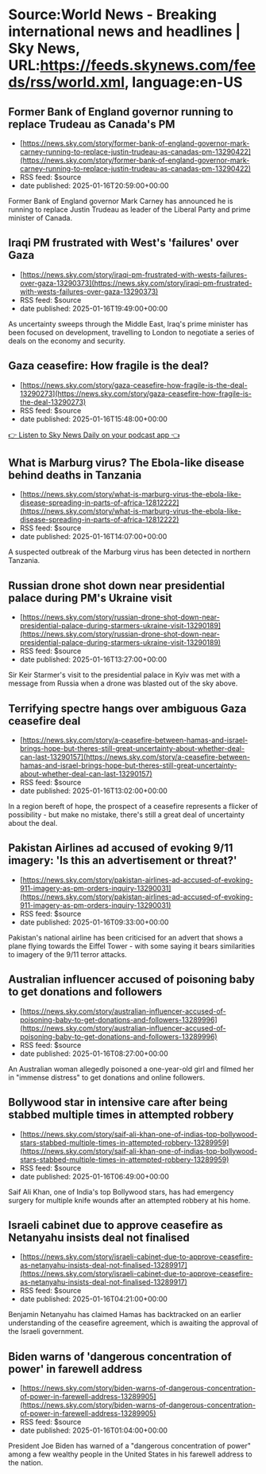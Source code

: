 # Source:World News - Breaking international news and headlines | Sky News, URL:https://feeds.skynews.com/feeds/rss/world.xml, language:en-US

## Former Bank of England governor running to replace Trudeau as Canada's PM
 - [https://news.sky.com/story/former-bank-of-england-governor-mark-carney-running-to-replace-justin-trudeau-as-canadas-pm-13290422](https://news.sky.com/story/former-bank-of-england-governor-mark-carney-running-to-replace-justin-trudeau-as-canadas-pm-13290422)
 - RSS feed: $source
 - date published: 2025-01-16T20:59:00+00:00

Former Bank of England governor Mark Carney has announced he is running to replace Justin Trudeau as leader of the Liberal Party and prime minister of Canada.

## Iraqi PM frustrated with West's 'failures' over Gaza
 - [https://news.sky.com/story/iraqi-pm-frustrated-with-wests-failures-over-gaza-13290373](https://news.sky.com/story/iraqi-pm-frustrated-with-wests-failures-over-gaza-13290373)
 - RSS feed: $source
 - date published: 2025-01-16T19:49:00+00:00

As uncertainty sweeps through the Middle East, Iraq's prime minister has been focused on development, travelling to London to negotiate a series of deals on the economy and security.

## Gaza ceasefire: How fragile is the deal?
 - [https://news.sky.com/story/gaza-ceasefire-how-fragile-is-the-deal-13290273](https://news.sky.com/story/gaza-ceasefire-how-fragile-is-the-deal-13290273)
 - RSS feed: $source
 - date published: 2025-01-16T15:48:00+00:00

<a href='https://podcasts.apple.com/us/podcast/sky-news-daily/id951048357' target='_blank'>👉 Listen to Sky News Daily on your podcast app 👈</a>

## What is Marburg virus? The Ebola-like disease behind deaths in Tanzania
 - [https://news.sky.com/story/what-is-marburg-virus-the-ebola-like-disease-spreading-in-parts-of-africa-12812222](https://news.sky.com/story/what-is-marburg-virus-the-ebola-like-disease-spreading-in-parts-of-africa-12812222)
 - RSS feed: $source
 - date published: 2025-01-16T14:07:00+00:00

A suspected outbreak of the Marburg virus has been detected in northern Tanzania.

## Russian drone shot down near presidential palace during PM's Ukraine visit
 - [https://news.sky.com/story/russian-drone-shot-down-near-presidential-palace-during-starmers-ukraine-visit-13290189](https://news.sky.com/story/russian-drone-shot-down-near-presidential-palace-during-starmers-ukraine-visit-13290189)
 - RSS feed: $source
 - date published: 2025-01-16T13:27:00+00:00

Sir Keir Starmer's visit to the presidential palace in Kyiv was met with a message from Russia when a drone was blasted out of the sky above.

## Terrifying spectre hangs over ambiguous Gaza ceasefire deal
 - [https://news.sky.com/story/a-ceasefire-between-hamas-and-israel-brings-hope-but-theres-still-great-uncertainty-about-whether-deal-can-last-13290157](https://news.sky.com/story/a-ceasefire-between-hamas-and-israel-brings-hope-but-theres-still-great-uncertainty-about-whether-deal-can-last-13290157)
 - RSS feed: $source
 - date published: 2025-01-16T13:02:00+00:00

In a region bereft of hope, the prospect of a ceasefire represents a flicker of possibility - but make no mistake, there's still a great deal of uncertainty about the deal.

## Pakistan Airlines ad accused of evoking 9/11 imagery: 'Is this an advertisement or threat?'
 - [https://news.sky.com/story/pakistan-airlines-ad-accused-of-evoking-911-imagery-as-pm-orders-inquiry-13290031](https://news.sky.com/story/pakistan-airlines-ad-accused-of-evoking-911-imagery-as-pm-orders-inquiry-13290031)
 - RSS feed: $source
 - date published: 2025-01-16T09:33:00+00:00

Pakistan's national airline has been criticised for an advert that shows a plane flying towards the Eiffel Tower - with some saying it bears similarities to imagery of the 9/11 terror attacks.

## Australian influencer accused of poisoning baby to get donations and followers
 - [https://news.sky.com/story/australian-influencer-accused-of-poisoning-baby-to-get-donations-and-followers-13289996](https://news.sky.com/story/australian-influencer-accused-of-poisoning-baby-to-get-donations-and-followers-13289996)
 - RSS feed: $source
 - date published: 2025-01-16T08:27:00+00:00

An Australian woman allegedly poisoned a one-year-old girl and filmed her in "immense distress" to get donations and online followers.&#160;

## Bollywood star in intensive care after being stabbed multiple times in attempted robbery
 - [https://news.sky.com/story/saif-ali-khan-one-of-indias-top-bollywood-stars-stabbed-multiple-times-in-attempted-robbery-13289959](https://news.sky.com/story/saif-ali-khan-one-of-indias-top-bollywood-stars-stabbed-multiple-times-in-attempted-robbery-13289959)
 - RSS feed: $source
 - date published: 2025-01-16T06:49:00+00:00

Saif Ali Khan, one of India's top Bollywood stars, has had emergency surgery for multiple knife wounds after an attempted robbery at his home.

## Israeli cabinet due to approve ceasefire as Netanyahu insists deal not finalised
 - [https://news.sky.com/story/israeli-cabinet-due-to-approve-ceasefire-as-netanyahu-insists-deal-not-finalised-13289917](https://news.sky.com/story/israeli-cabinet-due-to-approve-ceasefire-as-netanyahu-insists-deal-not-finalised-13289917)
 - RSS feed: $source
 - date published: 2025-01-16T04:21:00+00:00

Benjamin Netanyahu has claimed Hamas has backtracked on an earlier understanding of the ceasefire agreement, which is awaiting the approval of the Israeli government.

## Biden warns of 'dangerous concentration of power' in farewell address
 - [https://news.sky.com/story/biden-warns-of-dangerous-concentration-of-power-in-farewell-address-13289905](https://news.sky.com/story/biden-warns-of-dangerous-concentration-of-power-in-farewell-address-13289905)
 - RSS feed: $source
 - date published: 2025-01-16T01:04:00+00:00

President Joe Biden has warned of a "dangerous concentration of power" among a few wealthy people in the United States in his farewell address to the nation.

